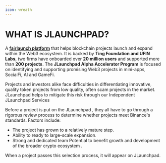 ```yaml
---
icon: wreath
---
```


# WHAT IS JLAUNCHPAD?

A [**fairlaunch platform**](https://www.jlaunchpad.com/) that helps blockchain projects launch and expand within the Web3 ecosystem. It is backed by **Ting Foundation and UFIN Labs**, two firms have onboarded over **20 million users** and supported more than **200 projects**. The **JLaunchpad Alpha Accelerator Program** is focused on identifying and supporting promising Web3 projects in mini-apps, SocialFi, AI and GameFi.

Projects and investors alike face difficulties in differentiating innovative, quality token projects from low quality, often scam projects in the market. JLaunchpad helps to mitigate this risk through our Independent JLaunchpad Services

Before a project is put on the JLaunchpad , they all have to go through a rigorous review process to determine whether projects meet Binance's standards. Factors include:&#x20;

* The project has grown to a relatively mature step.
* Ability to ready to large-scale expansion.
* Strong and dedicated team Potential to benefit growth and development of the broader crypto ecosystem .

When a project passes this selection process, it will appear on JLaunchpad.
